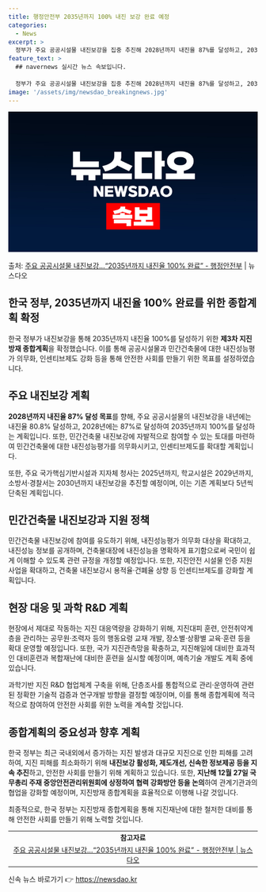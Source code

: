 ```yaml
---
title: 행정안전부 2035년까지 100% 내진 보강 완료 예정
categories:
  - News
excerpt: >
  정부가 주요 공공시설물 내진보강을 집중 추진해 2028년까지 내진율 87%를 달성하고, 2035년까지는 10…
feature_text: >
  ## navernews 실시간 뉴스 속보입니다.

  정부가 주요 공공시설물 내진보강을 집중 추진해 2028년까지 내진율 87%를 달성하고, 2035년까지는 10…
image: '/assets/img/newsdao_breakingnews.jpg'
---
```


![뉴스다오 속보](/assets/img/newsdao_breakingnews.jpg)

<p>출처: <a href="https://newsdao.kr/2924" rel="dofollow">주요 공공시설물 내진보강…“2035년까지 내진율 100% 완료” - 행정안전부</a> | 뉴스다오</p>

<h2 data-ke-size="size32">한국 정부, 2035년까지 내진율 100% 완료를 위한 종합계획 확정</h2>
<p data-ke-size="size16">한국 정부가 내진보강을 통해 2035년까지 내진율 100%를 달성하기 위한 <b>제3차 지진방재 종합계획</b>을 확정했습니다. 이를 통해 공공시설물과 민간건축물에 대한 내진성능평가 의무화, 인센티브제도 강화 등을 통해 안전한 사회를 만들기 위한 목표를 설정하였습니다.<p>

<h2 data-ke-size="size26">주요 내진보강 계획</h2>
<p data-ke-size="size16"><b>2028년까지 내진율 87% 달성 목표</b>를 향해, 주요 공공시설물의 내진보강을 내년에는 내진율 80.8% 달성하고, 2028년에는 87%로 달성하여 2035년까지 100%를 달성하는 계획입니다. 또한, 민간건축물 내진보강에 자발적으로 참여할 수 있는 토대를 마련하여 민간건축물에 대한 내진성능평가를 의무화시키고, 인센티브제도를 확대할 계획입니다.</p>

<p data-ke-size="size16">또한, 주요 국가핵심기반시설과 지자체 청사는 2025년까지, 학교시설은 2029년까지, 소방서·경찰서는 2030년까지 내진보강을 추진할 예정이며, 이는 기존 계획보다 5년씩 단축된 계획입니다.</p>

<h2 data-ke-size="size26">민간건축물 내진보강과 지원 정책</h2>
<p data-ke-size="size16">민간건축물 내진보강에 참여를 유도하기 위해, 내진성능평가 의무화 대상을 확대하고, 내진성능 정보를 공개하며, 건축물대장에 내진성능을 명확하게 표기함으로써 국민이 쉽게 이해할 수 있도록 관련 규정을 개정할 예정입니다. 또한, 지진안전 시설물 인증 지원사업을 확대하고, 건축물 내진보강시 용적율·건폐율 상향 등 인센티브제도를 강화할 계획입니다.</p>

<h2 data-ke-size="size26">현장 대응 및 과학 R&D 계획</h2>
<p data-ke-size="size16">현장에서 제대로 작동하는 지진 대응역량을 강화하기 위해, 지진대피 훈련, 안전취약계층을 관리하는 공무원·조력자 등의 행동요령 교재 개발, 장소별·상황별 교육·훈련 등을 확대 운영할 예정입니다. 또한, 국가 지진관측망을 확충하고, 지진해일에 대비한 효과적인 대비훈련과 복합재난에 대비한 훈련을 실시할 예정이며, 예측기술 개발도 계획 중에 있습니다.</p>

<p data-ke-size="size16">과학기반 지진 R&D 협업체계 구축을 위해, 단층조사를 통합적으로 관리·운영하여 관련된 정확한 기술적 검증과 연구개발 방향을 결정할 예정이며, 이를 통해 종합계획에 적극적으로 참여하여 안전한 사회를 위한 노력을 계속할 것입니다.</p>

<h2 data-ke-size="size26">종합계획의 중요성과 향후 계획</h2>
<p data-ke-size="size16">한국 정부는 최근 국내외에서 증가하는 지진 발생과 대규모 지진으로 인한 피해를 고려하여, 지진 피해를 최소화하기 위해 <b>내진보강 활성화, 제도개선, 신속한 정보제공 등을 지속 추진</b>하고, 안전한 사회를 만들기 위해 계획하고 있습니다. 또한, <b>지난해 12월 27일 국무총리 주재 중앙안전관리위원회에 상정하여 협력 강화방안 등을 논의</b>하여 관계기관과의 협업을 강화할 예정이며, 지진방재 종합계획을 효율적으로 이행해 나갈 것입니다.</p>

<p data-ke-size="size16">최종적으로, 한국 정부는 지진방재 종합계획을 통해 지진재난에 대한 철저한 대비를 통해 안전한 사회를 만들기 위해 노력할 것입니다.</p>

<table class="table table-bordered">
<tbody>
<tr>
<td style="text-align: center; height: 17px;"><b>참고자료</b></td>
</tr>
<tr>
<td style="text-align: center; height: 17px;"><a href="https://newsdao.kr/2924">주요 공공시설물 내진보강…“2035년까지 내진율 100% 완료” - 행정안전부 | 뉴스다오</a></td>
</tr>
</tbody>
</table>
 

신속 뉴스 바로가기 👉 <a href="https://newsdao.kr" rel="dofollow">https://newsdao.kr</a>



